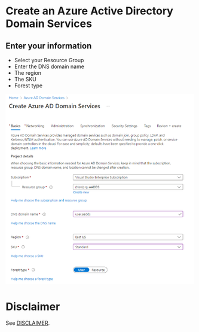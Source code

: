 # Create an Azure Active Directory Domain Services


## Enter your information
- Select your Resource Group
- Enter the DNS domain name
- The region
- The SKU
- Forest type

![image](./images/AADDS-1.png)






# Disclaimer
See [DISCLAIMER](./DISCLAIMER.md).